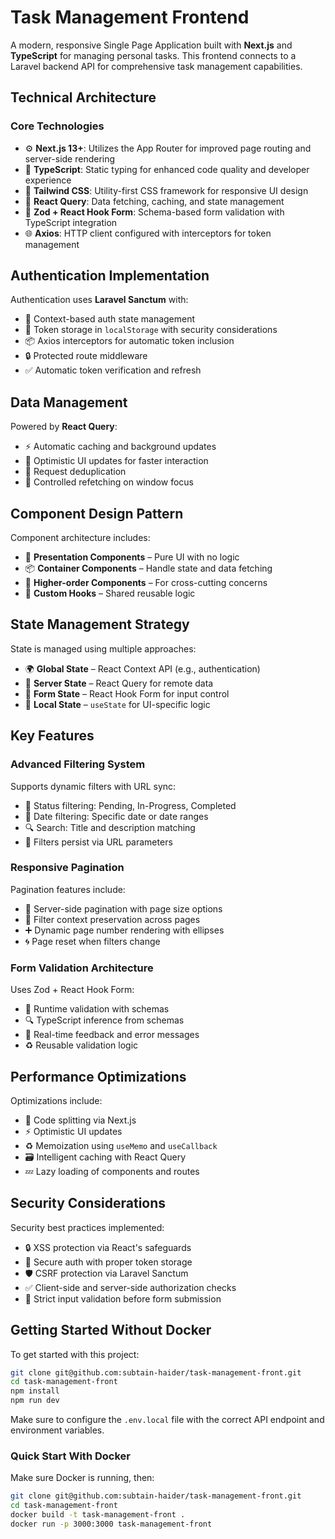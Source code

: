 # Task Management Frontend

A modern, responsive Single Page Application built with **Next.js** and **TypeScript** for managing personal tasks. This frontend connects to a Laravel backend API for comprehensive task management capabilities.

## Technical Architecture

### Core Technologies

- ⚙️ **Next.js 13+**: Utilizes the App Router for improved page routing and server-side rendering  
- 📘 **TypeScript**: Static typing for enhanced code quality and developer experience  
- 🎨 **Tailwind CSS**: Utility-first CSS framework for responsive UI design  
- 🔁 **React Query**: Data fetching, caching, and state management  
- 🧾 **Zod + React Hook Form**: Schema-based form validation with TypeScript integration  
- 🌐 **Axios**: HTTP client configured with interceptors for token management  

## Authentication Implementation

Authentication uses **Laravel Sanctum** with:

- 🔄 Context-based auth state management  
- 🧠 Token storage in `localStorage` with security considerations  
- 📦 Axios interceptors for automatic token inclusion  
- 🔒 Protected route middleware  
- ✅ Automatic token verification and refresh  

## Data Management

Powered by **React Query**:

- ⚡ Automatic caching and background updates  
- 🔁 Optimistic UI updates for faster interaction  
- 🔂 Request deduplication  
- 🎯 Controlled refetching on window focus  

## Component Design Pattern

Component architecture includes:

- 🧩 **Presentation Components** – Pure UI with no logic  
- 📦 **Container Components** – Handle state and data fetching  
- 🧠 **Higher-order Components** – For cross-cutting concerns  
- 🔄 **Custom Hooks** – Shared reusable logic  

## State Management Strategy

State is managed using multiple approaches:

- 🌍 **Global State** – React Context API (e.g., authentication)  
- 📡 **Server State** – React Query for remote data  
- 🧮 **Form State** – React Hook Form for input control  
- 🧠 **Local State** – `useState` for UI-specific logic  

## Key Features

### Advanced Filtering System

Supports dynamic filters with URL sync:

- 📌 Status filtering: Pending, In-Progress, Completed  
- 📅 Date filtering: Specific date or date ranges  
- 🔍 Search: Title and description matching  
- 🔗 Filters persist via URL parameters  

### Responsive Pagination

Pagination features include:

- 📑 Server-side pagination with page size options  
- 🔁 Filter context preservation across pages  
- ➕ Dynamic page number rendering with ellipses  
- 🌀 Page reset when filters change  

### Form Validation Architecture

Uses Zod + React Hook Form:

- 🔐 Runtime validation with schemas  
- 🔍 TypeScript inference from schemas  
- 💬 Real-time feedback and error messages  
- ♻️ Reusable validation logic  

## Performance Optimizations

Optimizations include:

- 🔀 Code splitting via Next.js  
- ⚡ Optimistic UI updates  
- ♻️ Memoization using `useMemo` and `useCallback`  
- 🗃️ Intelligent caching with React Query  
- 💤 Lazy loading of components and routes  

## Security Considerations

Security best practices implemented:

- 🔒 XSS protection via React's safeguards  
- 🔐 Secure auth with proper token storage  
- 🛡️ CSRF protection via Laravel Sanctum  
- ✅ Client-side and server-side authorization checks  
- 🧾 Strict input validation before form submission  

## Getting Started Without Docker

To get started with this project:

```bash
git clone git@github.com:subtain-haider/task-management-front.git
cd task-management-front
npm install
npm run dev
```

Make sure to configure the `.env.local` file with the correct API endpoint and environment variables.

### Quick Start With Docker

Make sure Docker is running, then:
```bash
git clone git@github.com:subtain-haider/task-management-front.git
cd task-management-front
docker build -t task-management-front .
docker run -p 3000:3000 task-management-front
```